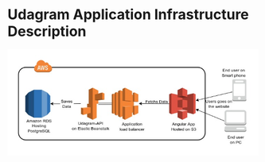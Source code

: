 # Udagram Application Infrastructure Description

![RDS screenshot](./documentation/diagrams/Infrastructure_diagram.jpg)